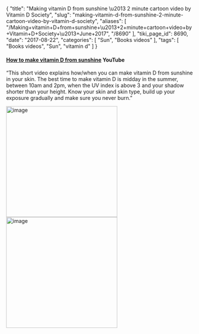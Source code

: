 {
    "title": "Making vitamin D from sunshine \u2013 2 minute cartoon video by Vitamin D Society",
    "slug": "making-vitamin-d-from-sunshine-2-minute-cartoon-video-by-vitamin-d-society",
    "aliases": [
        "/Making+vitamin+D+from+sunshine+\u2013+2+minute+cartoon+video+by+Vitamin+D+Society+\u2013+June+2017",
        "/8690"
    ],
    "tiki_page_id": 8690,
    "date": "2017-08-22",
    "categories": [
        "Sun",
        "Books videos"
    ],
    "tags": [
        "Books videos",
        "Sun",
        "vitamin d"
    ]
}


#### [How to make vitamin D from sunshine](https://www.youtube.com/watch?v=xihZu1DI49k%20) YouTube

“This short video explains how/when you can make vitamin D from sunshine in your skin. The best time to make vitamin D is midday in the summer, between 10am and 2pm, when the UV index is above 3 and your shadow shorter than your height. Know your skin and skin type, build up your exposure gradually and make sure you never burn.”

<img src="https://d378j1rmrlek7x.cloudfront.net/attachments/jpeg/v1.jpg" alt="image" width="300">
<img src="https://d378j1rmrlek7x.cloudfront.net/attachments/jpeg/v2.jpg" alt="image" width="300">